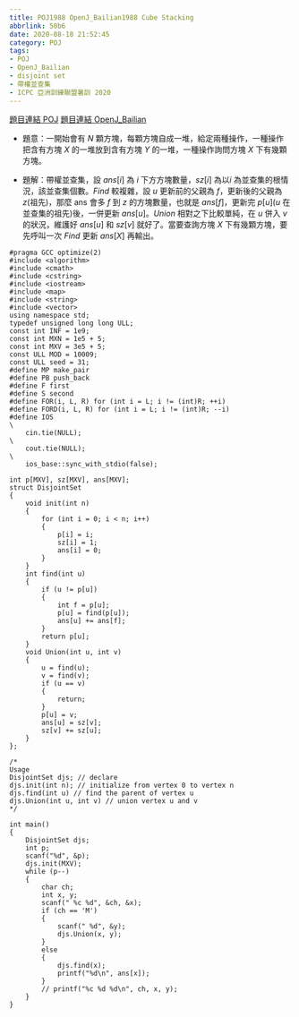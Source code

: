 ```yaml
---
title: POJ1988 OpenJ_Bailian1988 Cube Stacking
abbrlink: 50b6
date: 2020-08-18 21:52:45
category: POJ
tags:
- POJ
- OpenJ_Bailian
- disjoint set
- 帶權並查集
- ICPC 亞洲訓練聯盟暑訓 2020
---
```

[題目連結 POJ](http://poj.org/problem?id=1988)
[題目連結 OpenJ_Bailian](http://bailian.openjudge.cn/practice/1988?lang=en_US)
* 題意：一開始會有 $N$ 顆方塊，每顆方塊自成一堆，給定兩種操作，一種操作把含有方塊 $X$ 的一堆放到含有方塊 $Y$ 的一堆，一種操作詢問方塊 $X$ 下有幾顆方塊。
<!-- more -->
* 題解：帶權並查集，設 $ans[i]$ 為 $i$ 下方方塊數量，$sz[i]$ 為以$i$ 為並查集的根情況，該並查集個數。$Find$ 較複雜，設 $u$ 更新前的父親為 $f$，更新後的父親為 $z$(祖先)，那麼 ans 會多 $f$ 到 $z$ 的方塊數量，也就是 $ans[f]$，更新完 $p[u]$($u$ 在並查集的祖先)後，一併更新 $ans[u]$。$Union$ 相對之下比較單純，在 $u$ 併入 $v$ 的狀況，維護好 $ans[u]$ 和 $sz[v]$ 就好了。當要查詢方塊 $X$ 下有幾顆方塊，要先呼叫一次 $Find$ 更新 $ans[X]$ 再輸出。
```cpp=
#pragma GCC optimize(2)
#include <algorithm>
#include <cmath>
#include <cstring>
#include <iostream>
#include <map>
#include <string>
#include <vector>
using namespace std;
typedef unsigned long long ULL;
const int INF = 1e9;
const int MXN = 1e5 + 5;
const int MXV = 3e5 + 5;
const ULL MOD = 10009;
const ULL seed = 31;
#define MP make_pair
#define PB push_back
#define F first
#define S second
#define FOR(i, L, R) for (int i = L; i != (int)R; ++i)
#define FORD(i, L, R) for (int i = L; i != (int)R; --i)
#define IOS                                                                    \
    cin.tie(NULL);                                                             \
    cout.tie(NULL);                                                            \
    ios_base::sync_with_stdio(false);

int p[MXV], sz[MXV], ans[MXV];
struct DisjointSet
{
    void init(int n)
    {
        for (int i = 0; i < n; i++)
        {
            p[i] = i;
            sz[i] = 1;
            ans[i] = 0;
        }
    }
    int find(int u)
    {
        if (u != p[u])
        {
            int f = p[u];
            p[u] = find(p[u]);
            ans[u] += ans[f];
        }
        return p[u];
    }
    void Union(int u, int v)
    {
        u = find(u);
        v = find(v);
        if (u == v)
        {
            return;
        }
        p[u] = v;
        ans[u] = sz[v];
        sz[v] += sz[u];
    }
};

/*
Usage
DisjointSet djs; // declare
djs.init(int n); // initialize from vertex 0 to vertex n
djs.find(int u) // find the parent of vertex u
djs.Union(int u, int v) // union vertex u and v
*/

int main()
{
    DisjointSet djs;
    int p;
    scanf("%d", &p);
    djs.init(MXV);
    while (p--)
    {
        char ch;
        int x, y;
        scanf(" %c %d", &ch, &x);
        if (ch == 'M')
        {
            scanf(" %d", &y);
            djs.Union(x, y);
        }
        else
        {
            djs.find(x);
            printf("%d\n", ans[x]);
        }
        // printf("%c %d %d\n", ch, x, y);
    }
}
```
